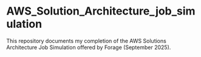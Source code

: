 # AWS_Solution_Architecture_job_simulation
This repository documents my completion of the AWS Solutions Architecture Job Simulation offered by Forage (September 2025).
